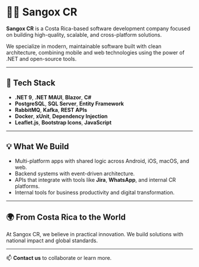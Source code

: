 # 👨‍💻 Sangox CR

**Sangox CR** is a Costa Rica-based software development company focused on building high-quality, scalable, and cross-platform solutions.

We specialize in modern, maintainable software built with clean architecture, combining mobile and web technologies using the power of .NET and open-source tools.

---

## 🔧 Tech Stack

- **.NET 9**, **.NET MAUI**, **Blazor**, **C#**
- **PostgreSQL**, **SQL Server**, **Entity Framework**
- **RabbitMQ**, **Kafka**, **REST APIs**
- **Docker**, **xUnit**, **Dependency Injection**
- **Leaflet.js**, **Bootstrap Icons**, **JavaScript**

---

## 💡 What We Build

- Multi-platform apps with shared logic across Android, iOS, macOS, and web.
- Backend systems with event-driven architecture.
- APIs that integrate with tools like **Jira**, **WhatsApp**, and internal CR platforms.
- Internal tools for business productivity and digital transformation.

---

## 🌍 From Costa Rica to the World

At Sangox CR, we believe in practical innovation. We build solutions with national impact and global standards.

---

📫 **Contact us** to collaborate or learn more.
